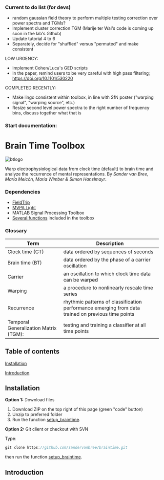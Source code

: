 ### Current to do list (for devs)
- random gaussian field theory to perform multiple testing correction over power spectra and TGMs?
- Implement cluster correction TGM (Marije ter Wal's code is coming up soon in the lab's Github)
- Update tutorial 4 to 6
- Separately, decide for "shuffled" versus "permuted" and make consistent


LOW URGENCY:
- Implement Cohen/Luca's GED scripts
- In the paper, remind users to be very careful with high pass filtering; https://doi.org/10.1101/530220

COMPLETED RECENTLY: 
- Make lingo consistent within toolbox, in line with SfN poster ("warping signal", "warping source", etc.)
- Resize second level power spectra to the right number of frequency bins, discuss together what that is

### Start documentation:


# Brain Time Toolbox

![btlogo](https://i.imgur.com/cjhrUnt.png)

Warp electrophysiological data from clock time (default) to brain time and analyze the recurrence of mental representations. By *Sander van Bree, María Melcón, Maria Wimber & Simon Hanslmayr*.

### Dependencies
- [FieldTrip](http://www.fieldtriptoolbox.org/download/)
- [MVPA Light](https://github.com/treder/MVPA-Light)
- MATLAB Signal Processing Toolbox
- [Several functions](dependencies) included in the toolbox

### Glossary
| Term | Description |
| --- | --- |
| Clock time (CT) | data ordered by sequences of seconds |
| Brain time (BT) | data ordered by the phase of a carrier oscillation |
| Carrier | an oscillation to which clock time data can be warped |
| Warping | a procedure to nonlinearly rescale time series |
| Recurrence | rhythmic patterns of classification performance emerging from data trained on previous time points |
| Temporal Generalization Matrix (TGM): | testing and training a classifier at all time points |

## Table of contents
[Installation](#installation)

[Introduction](#introduction)

## Installation
**Option 1:** Download files

1. Download ZIP on the top right of this page (green "code" button)
2. Unzip to preferred folder
3. Run the function [setup_braintime](setup).

**Option 2:** Git client or checkout with SVN

Type:
```java
git clone https://github.com/sandervanbree/braintime.git
```
then run the function [setup_braintime](setup).

## Introduction
